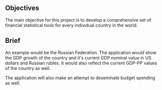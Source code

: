 
## Objectives 

The main objective for this project is to develop a comprehensive set of financial statistical tools for every individual country in the world. 

## Brief 

An example would be the Russian Federation. The application would show the GDP growth of the country and it's current GDP nominal value in US dollars and Russian rubles. It would also reflect the current GDP-PP values of the country as well. 

The application will also make an attempt to deseminate budget spending as well. 
